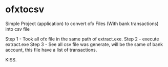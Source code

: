 # ofxtocsv
Simple Project (application) to convert ofx Files (With bank transactions) into csv file

Step 1 - Took all ofx file in the same path of extract.exe.
Step 2 - execute extract.exe
Step 3 - See all csv file was generate, will be the same of bank account, this file have a list of transactions.

KISS.
